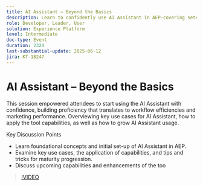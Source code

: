 ```yaml
---
title: AI Assistant – Beyond the Basics
description: Learn to confidently use AI Assistant in AEP—covering setup, key use cases, practical tips, and upcoming features to boost workflow efficiency and marketing impact.
role: Developer, Leader, User
solution: Experience Platform
level: Intermediate
doc-type: Event
duration: 2324
last-substantial-update: 2025-06-12
jira: KT-18247
---
```


# AI Assistant – Beyond the Basics

This session empowered attendees to start using the AI Assistant with confidence, building proficiency that translates to workflow efficiencies and marketing performance. Overviewing key use cases for AI Assistant, how to apply the tool capabilities, as well as how to grow AI Assistant usage.  
 
Key Discussion Points

* Learn foundational concepts and initial set-up of AI Assistant in AEP.
* Examine key use cases, the application of capabilities, and tips and tricks for maturity progression.
* Discuss upcoming capabilities and enhancements of the too

>[!VIDEO](https://video.tv.adobe.com/v/3463357/?learn=on&enablevpops)
